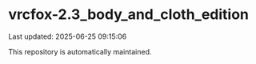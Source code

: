 # vrcfox-2.3_body_and_cloth_edition

Last updated: 2025-06-25 09:15:06

This repository is automatically maintained.
